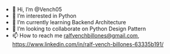 - 👋 Hi, I’m @Vench05
- 👀 I’m interested in Python
- 🌱 I’m currently learning Backend Architecture
- 💞️ I’m looking to collaborate on Python Design Pattern
- 📫 How to reach me ralfvenchbillones@gmail.com, https://www.linkedin.com/in/ralf-vench-billones-63335b191/

<!---
Vench05/Vench05 is a ✨ special ✨ repository because its `README.md` (this file) appears on your GitHub profile.
You can click the Preview link to take a look at your changes.
--->
